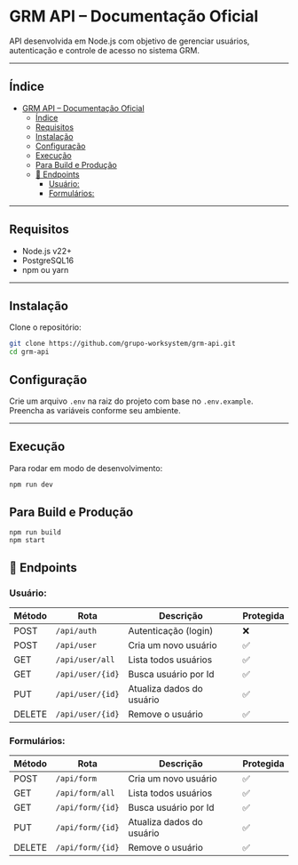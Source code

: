 # GRM API – Documentação Oficial

API desenvolvida em Node.js com objetivo de gerenciar usuários, autenticação e controle de acesso no sistema GRM.

---

## Índice

- [GRM API – Documentação Oficial](#grm-api--documentação-oficial)
  - [Índice](#índice)
  - [Requisitos](#requisitos)
  - [Instalação](#instalação)
  - [Configuração](#configuração)
  - [Execução](#execução)
  - [Para Build e Produção](#para-build-e-produção)
  - [📡 Endpoints](#-endpoints)
    - [Usuário:](#usuário)
    - [Formulários:](#formulários)

---

## Requisitos

- Node.js v22+
- PostgreSQL16
- npm ou yarn

---

## Instalação

Clone o repositório:

```bash
git clone https://github.com/grupo-worksystem/grm-api.git
cd grm-api

```

## Configuração

Crie um arquivo `.env` na raiz do projeto com base no `.env.example`. Preencha as variáveis conforme seu ambiente.

---

## Execução

Para rodar em modo de desenvolvimento:

```bash
npm run dev
```

## Para Build e Produção

```
npm run build
npm start
```

## 📡 Endpoints

### Usuário:

| Método | Rota             | Descrição                 | Protegida |
| ------ | ---------------- | ------------------------- | --------- |
| POST   | `/api/auth`      | Autenticação (login)      | ❌        |
| POST   | `/api/user`      | Cria um novo usuário      | ✅        |
| GET    | `/api/user/all`  | Lista todos usuários      | ✅        |
| GET    | `/api/user/{id}` | Busca usuário por Id      | ✅        |
| PUT    | `/api/user/{id}` | Atualiza dados do usuário | ✅        |
| DELETE | `/api/user/{id}` | Remove o usuário          | ✅        |

### Formulários:

| Método | Rota             | Descrição                 | Protegida  |
| ------ | ---------------- | ------------------------- | ---------  |
| POST   | `/api/form`      | Cria um novo usuário      | ✅        |
| GET    | `/api/form/all`  | Lista todos usuários      | ✅        |
| GET    | `/api/form/{id}` | Busca usuário por Id      | ✅        |
| PUT    | `/api/form/{id}` | Atualiza dados do usuário | ✅        |
| DELETE | `/api/form/{id}` | Remove o usuário          | ✅        |
